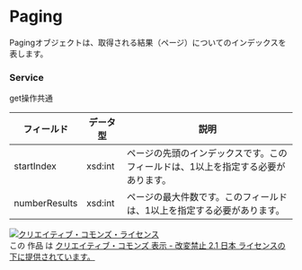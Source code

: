 # Paging
Pagingオブジェクトは、取得される結果（ページ）についてのインデックスを表します。
### Service
get操作共通

| フィールド | データ型 | 説明 | 
|---|---|---|
| startIndex| xsd:int| ページの先頭のインデックスです。このフィールドは、1以上を指定する必要があります。 |
| numberResults| xsd:int| ページの最大件数です。このフィールドは、1以上を指定する必要があります。 |

<a rel="license" href="http://creativecommons.org/licenses/by-nd/2.1/jp/"><img alt="クリエイティブ・コモンズ・ライセンス" style="border-width:0" src="https://i.creativecommons.org/l/by-nd/2.1/jp/88x31.png" /></a><br />この 作品 は <a rel="license" href="http://creativecommons.org/licenses/by-nd/2.1/jp/">クリエイティブ・コモンズ 表示 - 改変禁止 2.1 日本 ライセンスの下に提供されています。</a>

